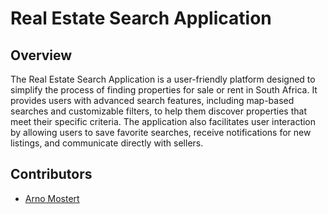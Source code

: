 # Real Estate Search Application

## Overview
The Real Estate Search Application is a user-friendly platform designed to simplify the process of finding properties for sale or rent in South Africa. It provides users with advanced search features, including map-based searches and customizable filters, to help them discover properties that meet their specific criteria. The application also facilitates user interaction by allowing users to save favorite searches, receive notifications for new listings, and communicate directly with sellers.

## Contributors
- [Arno Mostert](https://github.com/ArnoMostert)

